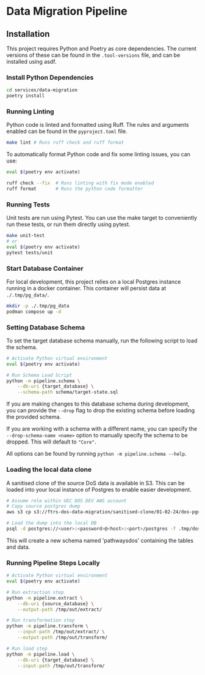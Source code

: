 # Data Migration Pipeline

## Installation

This project requires Python and Poetry as core dependencies.
The current versions of these can be found in the `.tool-versions` file, and can be installed using asdf.

### Install Python Dependencies

```bash
cd services/data-migration
poetry install
```

### Running Linting

Python code is linted and formatted using Ruff. The rules and arguments enabled can be found in the `pyproject.toml` file.

```bash
make lint # Runs ruff check and ruff format
```

To automatically format Python code and fix some linting issues, you can use:

```bash
eval $(poetry env activate)

ruff check --fix  # Runs linting with fix mode enabled
ruff format       # Runs the python code formatter
```

### Running Tests

Unit tests are run using Pytest. You can use the make target to conveniently run these tests, or run them directly using pytest.

```bash
make unit-test
# or
eval $(poetry env activate)
pytest tests/unit
```

### Start Database Container

For local development, this project relies on a local Postgres instance running in a docker container.
This container will persist data at `./.tmp/pg_data/`.

```bash
mkdir -p ./.tmp/pg_data
podman compose up -d
```

### Setting Database Schema

To set the target database schema manually, run the following script to load the schema.

```bash
# Activate Python virtual environment
eval $(poetry env activate)

# Run Schema Load Script
python -m pipeline.schema \
    --db-uri {target_database} \
    --schema-path schema/target-state.sql
```

If you are making changes to this database schema during development, you can provide the `--drop` flag to drop the existing schema before loading the provided schema.

If you are working with a schema with a different name, you can specify the `--drop-schema-name <name>` option to manually specify the schema to be dropped. This will default to `"Core"`.

All options can be found by running `python -m pipeline.schema --help`.

### Loading the local data clone

A sanitised clone of the source DoS data is available in S3.
This can be loaded into your local instance of Postgres to enable easier development.

```bash
# Assume role within UEC DOS DEV AWS account
# Copy source postgres dump
aws s3 cp s3://ftrs-dos-data-migration/sanitised-clone/01-02-24/dos-pgdump.sql .tmp/dos-01-02-24.sql

# Load the dump into the local DB
psql -d postgres://<user>:<password>@<host>:<port>/postgres -f .tmp/dos-01-02-24.sql
```

This will create a new schema named 'pathwaysdos' containing the tables and data.

### Running Pipeline Steps Locally

```bash
# Activate Python virtual environment
eval $(poetry env activate)

# Run extraction step
python -m pipeline.extract \
    --db-uri {source_database} \
    --output-path /tmp/out/extract/

# Run transformation step
python -m pipeline.transform \
    --input-path /tmp/out/extract/ \
    --output-path /tmp/out/transform/

# Run load step
python -m pipeline.load \
    --db-uri {target_database} \
    --input-path /tmp/out/transform/
```
